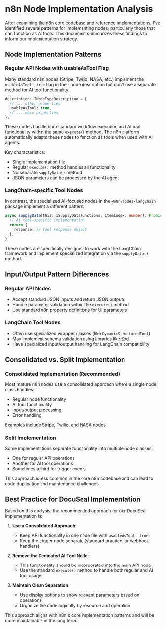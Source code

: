 # n8n Node Implementation Analysis

After examining the n8n core codebase and reference implementations, I've identified several patterns for implementing nodes, particularly those that can function as AI tools. This document summarizes these findings to inform our implementation strategy.

## Node Implementation Patterns

### Regular API Nodes with usableAsTool Flag

Many standard n8n nodes (Stripe, Twilio, NASA, etc.) implement the `usableAsTool: true` flag in their node description but don't use a separate method for AI tool functionality:

```typescript
description: INodeTypeDescription = {
  // ... other properties
  usableAsTool: true,
  // ... more properties
};
```

These nodes handle both standard workflow execution and AI tool functionality within the same `execute()` method. The n8n platform automatically adapts these nodes to function as tools when used with AI agents.

Key characteristics:
- Single implementation file
- Regular `execute()` method handles all functionality
- No separate `supplyData()` method
- JSON parameters can be processed by the AI agent

### LangChain-specific Tool Nodes

In contrast, the specialized AI-focused nodes in the `@n8n/nodes-langchain` package implement a different pattern:

```typescript
async supplyData(this: ISupplyDataFunctions, itemIndex: number): Promise<SupplyData> {
  // AI tool-specific implementation
  return {
    response: // Tool response object
  };
}
```

These nodes are specifically designed to work with the LangChain framework and implement specialized integration via the `supplyData()` method.

## Input/Output Pattern Differences

### Regular API Nodes
- Accept standard JSON inputs and return JSON outputs
- Handle parameter validation within the `execute()` method
- Use standard n8n property definitions for UI parameters

### LangChain Tool Nodes
- Often use specialized wrapper classes (like `DynamicStructuredTool`)
- May implement schema validation using libraries like Zod
- Have specialized input/output handling for LangChain compatibility

## Consolidated vs. Split Implementation

### Consolidated Implementation (Recommended)
Most mature n8n nodes use a consolidated approach where a single node class handles:
- Regular node functionality
- AI tool functionality
- Input/output processing
- Error handling

Examples include Stripe, Twilio, and NASA nodes.

### Split Implementation
Some implementations separate functionality into multiple node classes:
- One for regular API operations
- Another for AI tool operations
- Sometimes a third for trigger events

This approach is less common in the core n8n codebase and can lead to code duplication and maintenance challenges.

## Best Practice for DocuSeal Implementation

Based on this analysis, the recommended approach for our DocuSeal implementation is:

1. **Use a Consolidated Approach**:
   - Keep API functionality in one node file with `usableAsTool: true`
   - Keep the trigger node separate (standard practice for webhook handlers)

2. **Remove the Dedicated AI Tool Node**:
   - This functionality should be incorporated into the main API node
   - Use the standard `execute()` method to handle both regular and AI tool usage

3. **Maintain Clean Separation**:
   - Use display options to show relevant parameters based on operations
   - Organize the code logically by resource and operation

This approach aligns with n8n's core implementation patterns and will be more maintainable in the long term.
